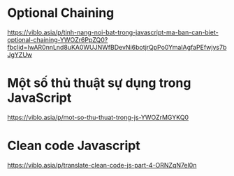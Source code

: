 
# Optional Chaining
https://viblo.asia/p/tinh-nang-noi-bat-trong-javascript-ma-ban-can-biet-optional-chaining-YWOZr6PpZQ0?fbclid=IwAR0nnLnd8uKA0WUJNWfBDevNi6botjrQpPo0YmaIAgfaPEfwjys7bJgYZUw

# Một số thủ thuật sự dụng trong JavaScript
https://viblo.asia/p/mot-so-thu-thuat-trong-js-YWOZrMGYKQ0

# Clean code Javascript
https://viblo.asia/p/translate-clean-code-js-part-4-ORNZqN7el0n
